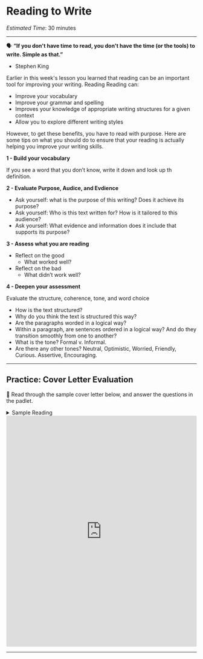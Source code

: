# Reading to Write
*Estimated Time*: 30 minutes

---

<aside>

🗣 **“If you don't have time to read, you don't have the time (or the tools) to write. Simple as that.”**
- Stephen King

</aside>

Earlier in this week's lesson you learned that reading can be an important tool for improving your writing. Reading 
Reading can:
- Improve your vocabulary
- Improve your grammar and spelling
- Improves your knowledge of appropriate writing structures for a given context
- Allow you to explore different writing styles

However, to get these benefits, you have to read with purpose. Here are some tips on what you should do to ensure that your reading is actually helping you improve your writing skills.

**1 - Build your vocabulary**

If you see a word that you don’t know, write it down and look up th definition.

**2 - Evaluate Purpose, Audice, and Evdience**

- Ask yourself: what is the purpose of this writing? Does it achieve its purpose?
- Ask yourself: Who is this text written for? How is it tailored to this audience?
- Ask yourself: What evidence and information does it include that supports its purpose?

**3 - Assess what you are reading**

- Reflect on the good
    - What worked well?
- Reflect on the bad
    - What didn’t work well?

**4 - Deepen your assessment**

Evaluate the structure, coherence, tone, and word choice
- How is the text structured? 
- Why do you think the text is structured this way?
- Are the paragraphs worded in a logical way?
- Within a paragraph, are sentences ordered in a logical way? And do they transition smoothly from one to another?
- What is the tone? Formal v. Informal.
- Are there any other tones? Neutral, Optimistic, Worried, Friendly, Curious. Assertive, Encouraging.

---

## Practice: Cover Letter Evaluation

<aside>

📝 Read through the sample cover letter below, and answer the questions in the padlet.
    
</aside>

<details>
    <summary> Sample Reading </summary>
    
Dear Hiring Manager,

Please accept my application for the Software Engineer position at Technology Resources. Over the course of five years in software engineering, I have attained significant experience coding with a variety of programming languages, working directly with corporate leadership and clients, and steering projects while leading software development teams. I believe I would be an excellent addition to the Technology Resources team.

Working in my current job at 123 Technologies, I have three years of experience with systems architecture and full-stack web development. Working with a Senior Software Engineer, I have been responsible for developing two new websites serving three million users monthly. I also oversee the building of systems architecture via Kohana frameworks, HTML5 and JavaScript. I have also recently gained experience in DevOps, providing solutions in programming and database technology, programming, and operating systems.

I also have experience in Agile project management, data science, and creating and maintaining custom web and mobile applications.

Thank you for taking the time to review my application. I look forward to sharing more about my skills and experiences and how they could help me hit the ground running with Technology Resources. Feel free to contact me at 555-555-5555 or me@mywebdeveloperwebsite.com.

Sincerely, 
Jacob Smith

[Source](https://brainstation.io/career-guides/software-engineer-cover-letter-examples)
    
 </details>
    
 <div style="border:1px solid rgba(0,0,0,0.1);border-radius:2px;box-sizing:border-box;overflow:hidden;position:relative;width:100%;background:#F4F4F4"><iframe src="https://padlet.com/curriculumpad/nf31mc4f2hqzkqti" frameborder="0" allow="camera;microphone;geolocation" style="width:100%;height:608px;display:block;padding:0;margin:0"></iframe></div>
 
 ---
 
